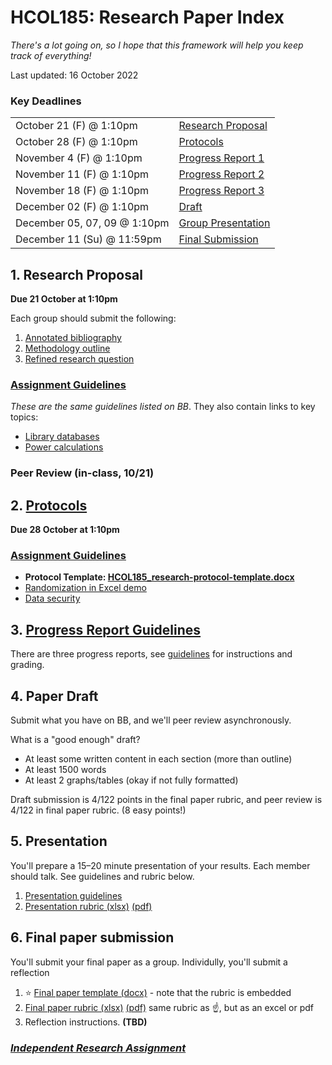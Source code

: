 # HCOL185: Research Paper Index 

*There's a lot going on, so I hope that this framework will help you keep track of everything!*

Last updated: 16 October 2022



### Key Deadlines

|                              |                                                |
| ---------------------------- | ---------------------------------------------- |
| October 21 (F) @ 1:10pm      | [Research Proposal](rproposal.html)            |
| October 28 (F) @ 1:10pm      | [Protocols](rprotocol.html)                    |
| November 4 (F) @ 1:10pm      | [Progress Report 1](progressreport.html)       |
| November 11 (F) @ 1:10pm     | [Progress Report 2](progressreport.html)       |
| November 18 (F) @ 1:10pm     | [Progress Report 3](progressreport.html)       |
| December 02 (F) @ 1:10pm     | [Draft](4.-paper-draft)                        |
| December 05, 07, 09 @ 1:10pm | [Group Presentation](#5.-Presentation)         |
| December 11 (Su) @ 11:59pm   | [Final Submission](#6.-final-paper-submission) |



## 1. Research Proposal 

**Due 21 October at 1:10pm**

Each group should submit the following: 

1. [Annotated bibliography](rproposal.html#annotated-bibliography)
2. [Methodology outline](rproposal.html#detailed-methodology-outline)
3. [Refined research question](rproposal.html#refined-research-question)

### [Assignment Guidelines](rproposal)

*These are the same guidelines listed on BB*. They also contain links to key topics: 

- [Library databases](library_database)
- [Power calculations](powercalc.html)

### Peer Review (in-class, 10/21)



## 2. [Protocols](rprotocol.html)

**Due 28 October at 1:10pm**



### [Assignment Guidelines](rprotcol.html) 

- **Protocol Template: [HCOL185_research-protocol-template.docx](HCOL185_research-protocol-template.docx)**
- [Randomization in Excel demo](https://www.youtube.com/embed/KE2KViKAeSI)
- [Data security](data-security)



## 3. [Progress Report Guidelines](progressreport.html)

There are three progress reports, see [guidelines](progressreport.html) for instructions and grading.



## 4. Paper Draft 

Submit what you have on BB, and we'll peer review asynchronously. 

What is a "good enough" draft? 

- At least some written content in each section (more than outline)
- At least 1500 words
- At least 2 graphs/tables (okay if not fully formatted)

Draft submission is 4/122 points in the final paper rubric, and peer review is 4/122 in final paper rubric. (8 easy points!)



## 5. Presentation

You'll prepare a 15–20 minute presentation of your results. Each member should talk. See guidelines and rubric below.

1. [Presentation guidelines](presentation_guidlines.pdf)
2. [Presentation rubric (xlsx)](final-presentation-rubric.xlsx) [(pdf)](final-presentation-rubric.pdf)

## 6. Final paper submission 

You'll submit your final paper as a group. Individully, you'll submit a reflection

1. :star: [Final paper template (docx)](research-paper-template.docx) - note that the rubric is embedded
2. [Final paper rubric (xlsx)](final-paper-rubric.xlsx) [(pdf)](final-paper-rubric.pdf) same rubric as :point_up:, but as an excel or pdf
3. Reflection instructions. **(TBD)**



### *[Independent Research Assignment](independentresearch.html)*